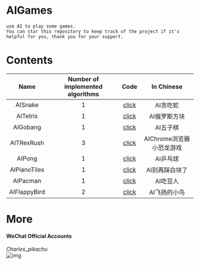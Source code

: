 # AIGames
```
use AI to play some games.
You can star this repository to keep track of the project if it's helpful for you, thank you for your support.
```

# Contents
|   Name          |     Number of implemented algorithms     |      Code                                                                         |     In Chinese                |
|   :----:        |     :----:                               |      :----:                                                                       |     :----:                    |
|   AISnake       |     1                                    |      [click](https://github.com/CharlesPikachu/AIGames/tree/master/AISnake)       |     AI贪吃蛇                  |
|   AITetris      |     1                                    |      [click](https://github.com/CharlesPikachu/AIGames/tree/master/AITetris)      |     AI俄罗斯方块              |
|   AIGobang      |     1                                    |      [click](https://github.com/CharlesPikachu/AIGames/tree/master/AIGobang)      |     AI五子棋                  |
|   AITRexRush    |     3                                    |      [click](https://github.com/CharlesPikachu/AIGames/tree/master/AITRexRush)    |     AIChrome浏览器小恐龙游戏  |
|   AIPong        |     1                                    |      [click](https://github.com/CharlesPikachu/AIGames/tree/master/AIPong)        |     AI乒乓球                  |
|   AIPianoTiles  |     1                                    |      [click](https://github.com/CharlesPikachu/AIGames/tree/master/AIPianoTiles)  |     AI别再踩白块了            |
|   AIPacman      |     1                                    |      [click](https://github.com/CharlesPikachu/AIGames/tree/master/AIPacman)      |     AI吃豆人                  |
|   AIFlappyBird  |     2                                    |      [click](https://github.com/CharlesPikachu/AIGames/tree/master/AIFlappyBird)  |     AI飞扬的小鸟              |

# More
#### WeChat Official Accounts
*Charles_pikachu*  
![img](pikachu.jpg)
